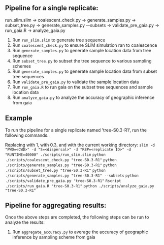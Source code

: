 ## Pipeline for a single replicate:
run_slim.slim -> coalescent_check.py -> generate_samples.py -> subset_tree.py -> generate_samples.py --subsets -> validate_pre_gaia.py -> run_gaia.R -> analyze_gaia.py

1. Run `run_slim.slim` to generate tree sequence
2. Run `coalescent_check.py` to ensure SLiM simulation ran to coalescence
3. Run `generate_samples.py` to generate sample location data from tree sequence
4. Run `subset_tree.py` to subset the tree sequence to various sampling schemes
5. Run `generate_samples.py` to generate sample location data from subset tree sequences
6. Run `validate_pre_gaia.py` to validate the sample location data
7. Run `run_gaia.R` to run gaia on the subset tree sequences and sample location data
8. Run `analyze_gaia.py` to analyze the accuracy of geographic inference from gaia

## Example
To run the pipeline for a single replicate named 'tree-S0.3-R1', run the following commands.

Replacing <replicate ID> with 1, <dispersal> with 0.3, and <CWD> with the current working directory:
`slim -d "PWD=<CWD>" -d "S=<dispersal>" -d "REP=<replicate ID>" -d "RUNTIME=40000" ./scripts/run_slim.slim`
`python ./scripts/coalescent_check.py "tree-S0.3-R1"`
`python ./scripts/generate_samples.py "tree-S0.3-R1"`
`python ./scripts/subset_tree.py "tree-S0.3-R1"`
`python ./scripts/generate_samples.py "tree-S0.3-R1" --subsets`
`python ./scripts/validate_pre_gaia.py "tree-S0.3-R1"`
`Rscript ./scripts/run_gaia.R "tree-S0.3-R1"`
`python ./scripts/analyze_gaia.py "tree-S0.3-R1"`

## Pipeline for aggregating results:
Once the above steps are completed, the following steps can be run to analyze the results:
1. Run `aggregate_accuracy.py` to average the accuracy of geographic inference by sampling scheme from gaia

